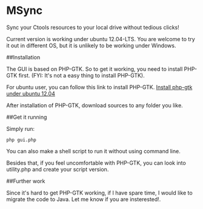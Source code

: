 MSync
=====

Sync your Ctools resources to your local drive without tedious clicks!

Current version is working under ubuntu 12.04-LTS. You are welcome to try it out in different OS, but it is unlikely to be working under Windows.

##Installation

The GUI is based on PHP-GTK. So to get it working, you need to install PHP-GTK first. (FYI: It's not a easy thing to install PHP-GTK).

For ubuntu user, you can follow this link to install PHP-GTK.
[Install php-gtk under ubuntu 12.04](http://forums.eukhost.com/f15/how-install-php-gtk-ubuntu-12-04-debian-17378/#.UF0417Qge6w)

After installation of PHP-GTK, download sources to any folder you like.

##Get it running

Simply run:

    php gui.php

You can also make a shell script to run it without using command line.

Besides that, if you feel uncomfortable with PHP-GTK, you can look into utility.php and create your script version.

##Further work

Since it's hard to get PHP-GTK working, if I have spare time, I would like to migrate the code to Java. Let me know if you are insterested!.
